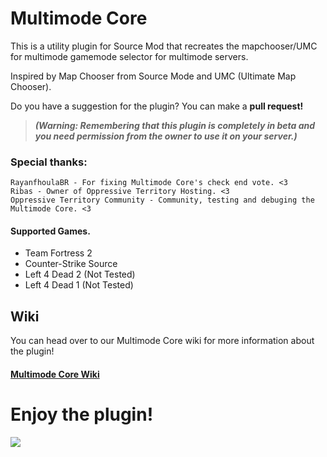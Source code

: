 # Multimode Core
This is a utility plugin for Source Mod that recreates the mapchooser/UMC for multimode gamemode selector for multimode servers.

Inspired by Map Chooser from Source Mode and UMC (Ultimate Map Chooser).

Do you have a suggestion for the plugin? You can make a **pull request!**

> ***(Warning: Remembering that this plugin is completely in beta and you need permission from the owner to use it on your server.)***

### Special thanks:
```
RayanfhoulaBR - For fixing Multimode Core's check end vote. <3
Ribas - Owner of Oppressive Territory Hosting. <3
Oppressive Territory Community - Community, testing and debuging the Multimode Core. <3
```

#### Supported Games.
- Team Fortress 2
- Counter-Strike Source
- Left 4 Dead 2 (Not Tested)
- Left 4 Dead 1 (Not Tested)

## Wiki
You can head over to our Multimode Core wiki for more information about the plugin!

#### [Multimode Core Wiki](https://github.com/TheDGB/multimode_core/wiki)

# **Enjoy the plugin!**

[![](https://dcbadge.limes.pink/api/server/xftqrvZSAw)](https://discord.gg/xftqrvZSAw)
